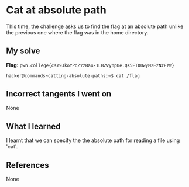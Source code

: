 # Cat at absolute path
This time, the challenge asks us to find the flag at an absolute path unlike the previous one where the flag was in the home directory.
## My solve
**Flag:** `pwn.college{csY9JkoYPqZYzBa4-1LBZVynpUe.QX5ETO0wyM2EzNzEzW}`

```bash
hacker@commands~catting-absolute-paths:~$ cat /flag
```
## Incorrect tangents I went on
None
## What I learned
I learnt that we can specify the the absolute path for reading a file using 'cat'.
## References 
None
